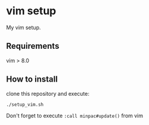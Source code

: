 # vim setup

My vim setup.

## Requirements
vim > 8.0

## How to install
clone this repository and execute:

```sh
./setup_vim.sh
```

Don't forget to execute `:call minpac#update()` from vim
